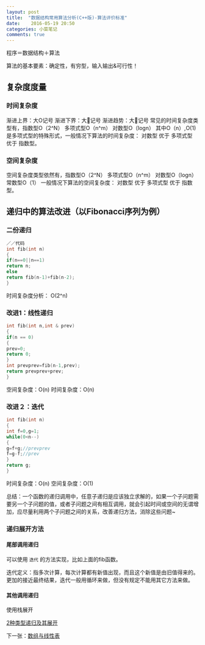 ```yaml
---
layout: post
title:  "数据结构常用算法分析(C++版)-算法评价标准"
date:    2016-05-19 20:50
categories: 小菜笔记
comments: true
---
```


程序＝数据结构＋算法

算法的基本要素：确定性，有穷型，输入输出&可行性！

## 复杂度度量

### 时间复杂度
渐进上界：大O记号
渐进下界：大记号
渐进趋势：大记号
常见的时间复杂度类型有，指数型O（2^N） 多项式型O（n^m）  对数型O（logn）
其中O（n）,O(1)是多项式型的特殊形式，一般情况下算法的时间复杂度： 对数型 优于 多项式型 优于 指数型。

### 空间复杂度

空间复杂度类型依然有，指数型O（2^N） 多项式型O（n^m）  对数型O（logn） 常数型O（1）
一般情况下算法的空间复杂度： 对数型 优于 多项式型 优于 指数型。

## 递归中的算法改进（以Fibonacci序列为例）

### 二份递归

```cpp
／／代码
int fib(int n)
{
if(n==0||n==1)
return n;
else
return fib(n-1)+fib(n-2);
} 
```

时间复杂度分析：
O(2^n)

### 改进1：线性递归

```cpp
int fib(int n,int & prev)
{
if(n == 0)
{
prev=0;
return 0;
}
int prevprev=fib(n-1,prev);
return prevprev+prev;
}
```
空间复杂度：O(n)
时间复杂度：O(n)

### 改进２：迭代

```cpp
int fib(int n)
{
int f=0,g=1;
while(0<n--)
{
g=f+g;//prevprev
f=g-f;//prev
}
return g;
}
```

时间复杂度：O(n)
空间复杂度：O(1)

总结：一个函数的递归调用中，任意子递归是应该独立求解的，如果一个子问题需要另一个子问题的值，或者子问题之间有相互调用，就会引起时间或空间的无谓增加，应尽量利用两个子问题之间的关系，改善递归方法，消除这些问题~


### 递归展开方法

#### 尾部调用递归

可以使用 `迭代` 的方法实现，比如上面的fib函数。

迭代定义：指多次计算，每次计算都有新值出现，而且这个新值是由旧值得来的。更加的接近最终结果，迭代一般用循环来做，但没有规定不能用其它方法来做。


#### 其他调用递归

使用栈展开

[2种类型递归及其展开](http://blog.csdn.net/a627088424/article/details/19327329)

下一张：[数组与线性表](www.baidu.com)



